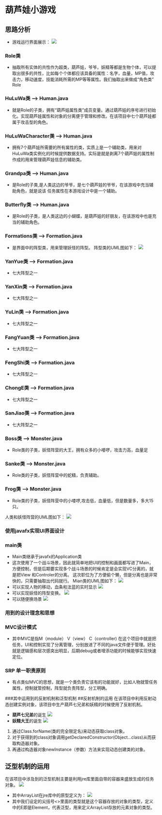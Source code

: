# 葫芦娃小游戏

## 思路分析
- 游戏运行界面展示：
![](UML/show.png)
### Role类
- 抽取所有实体的共性作为超类，葫芦娃，爷爷，妖精等都是生物个体，可以提取出很多的共性，比如每个个体都应该具备的属性：名字，血量，MP值，攻击力，移动速度，技能消耗所需的MP等等属性。我们抽取出来做成“角色类” Role

### HuLuWa类 --> Human.java
- 就是Role的子类，拥有“葫芦娃属性类”成员变量。通过葫芦娃的序号进行初始化。实现葫芦娃属性和对象的分离便于管理和修改。在该项目中七个葫芦娃都属于攻击型的角色。

### HuLuWaCharacter类  --> Human.java
- 拥有7个葫芦娃所需要的所有属性的类，实质上是一个辅助类，用来对HuLuWa类实例化的时候提供数据支持。实际是就是剥离7个葫芦娃的属性制作成的用来管理葫芦娃信息的辅助类。

### Grandpa类  --> Human.java
- 是Role的子类,是人类这边的爷爷，是七个葫芦娃的爷爷，在该游戏中充当辅助角色，就是说该
任务属性在本游戏设计中是一个辅助。

### Butterfly类 --> Human.java
- 是Role的子类，是人类这边的小蝴蝶，是葫芦娃的好朋友，在该游戏中也是充当的辅助角色。

### Formations类 --> Formation.java
- 是界面中的阵型类，用来管理妖怪的阵型。
阵型类的UML图如下：
![](UML/Formations.png)

### YanYue类 --> Formation.java
- 七大阵型之一

### YanXin类 --> Formation.java
- 七大阵型之一

### YuLin类 --> Formation.java
- 七大阵型之一

### FangYuan类 --> Formation.java
- 七大阵型之一

### FengShi类 --> Formation.java
- 七大阵型之一

### ChongE类 --> Formation.java
- 七大阵型之一

### SanJiao类 --> Formation.java
- 七大阵型之一

### Boss类  --> Monster.java
- Role类的子类，妖怪阵营的大王，拥有众多的小喽啰，攻击力高，血量足

### Sanke类 --> Monster.java
- Role类的子类，妖怪阵营中的蛇精，负责辅助。


### Frog类 --> Monster.java
- Role类的子类，妖怪阵营中的小喽啰,攻击低，血量低，但是数量多，多大15只。


人类和妖怪阵营的UML图如下：
![](UML/Human_Monster.png)
### 使用javafx实现UI界面设计 
### main类

- Main类继承于javafx的Application类
- 这次使用了一个战斗场景，因此就简单地把UI的控制和画面都写进了Main，方便控制，但是后期要实现多个战斗场景的时候肯定是会实现VC分离的，就是把View 和Controler的分离。
这次职位为了方便偷个懒，但是分离也是非常快的，只需要抽取出代码就行。
Mian类的UML图如下：
![](UML/Main.png)
- 可以实现人物的移动，血条和法蓝的实时显示
![](UML/show1.png)
- 可以实现妖怪的阵型变换。
![](UML/show2.png)
- 可以随便换场景
![](UML/show3.png)

### 用到的设计理念和思想

### MVC设计模式
- 其中MVC是指M（module） V（view） C（controller) 在这个项目中就是把任务，UI和控制实现了分离管理，分别放进了不同的java文件便于管理。好处就是逻辑感和层次感突出明显，后期debug或者增添功能的时候能够实现快速定位。
### SRP 单一职责原则
- 有点类似MVC的思想，就是一个类负责它该有的功能就好，比如人物就管任务属性，控制就管控制，阵型就负责阵型，分工明确。

###其中运用到的反射机制和泛型机制
##反射机制的运用
在该项目中利用反射动态创建实例对象，该项目中生产葫芦七兄弟和妖精的时候使用了反射机制。
+ **葫芦七兄弟**的诞生
![](UML/反射A.png)
+ **妖精大王**的诞生
![](UML/反射B.png)
1. 通过Class.forName(类的完全限定名)来动态获取class对象。
2. 对于获得到的class对象调用getDeclaredConstructor(Object...class)从而获取构造器对象。
3. 再通过构造器对象newInstance（参数）方法来实现动态创建类的对象。

## 泛型机制的运用
在该项目中涉及到的泛型机制主要是利用jre库里面自带的容器来盛放生成的任务对象。
![](UML/泛型A.png)
+ 其中ArrayList在jre库中的原型定义为：
![](UML/泛型B.png)
+ 其中我们设定的尖括号<>里面的类型就是这个容器存放的对象的类型，定义中的E即是Element，代表泛型，用来定义ArrayList存放的元素对象的类型。